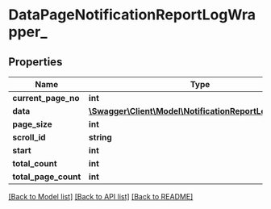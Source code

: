 # DataPageNotificationReportLogWrapper_

## Properties
Name | Type | Description | Notes
------------ | ------------- | ------------- | -------------
**current_page_no** | **int** |  | [optional] 
**data** | [**\Swagger\Client\Model\NotificationReportLogWrapper[]**](NotificationReportLogWrapper.md) |  | [optional] 
**page_size** | **int** |  | [optional] 
**scroll_id** | **string** |  | [optional] 
**start** | **int** |  | [optional] 
**total_count** | **int** |  | [optional] 
**total_page_count** | **int** |  | [optional] 

[[Back to Model list]](../README.md#documentation-for-models) [[Back to API list]](../README.md#documentation-for-api-endpoints) [[Back to README]](../README.md)


